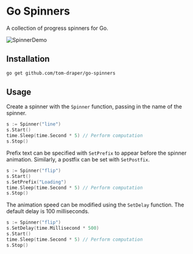 # Go Spinners
A collection of progress spinners for Go.

![SpinnerDemo](https://user-images.githubusercontent.com/41476809/181807553-316d0f69-426a-4559-9268-d50a8ae9d611.gif)

## Installation

```bash
go get github.com/tom-draper/go-spinners
```

## Usage

Create a spinner with the <code>Spinner</code> function, passing in the name of the spinner.

```go
s := Spinner("line")
s.Start()
time.Sleep(time.Second * 5) // Perform computation
s.Stop()
```

Prefix text can be specified with <code>SetPrefix</code> to appear before the spinner animation. Similarly, a postfix can be set with <code>SetPostfix</code>.

```go
s := Spinner("flip")
s.Start()
s.SetPrefix("Loading")
time.Sleep(time.Second * 5) // Perform computation
s.Stop()
```

The animation speed can be modified using the <code>SetDelay</code> function. The default delay is 100 milliseconds.

```go
s := Spinner("flip")
s.SetDelay(time.Millisecond * 500)
s.Start()
time.Sleep(time.Second * 5) // Perform computation
s.Stop()
```
